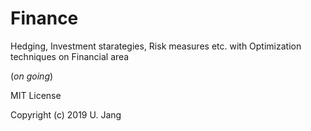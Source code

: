 # Finance
Hedging, Investment starategies, Risk measures etc. with Optimization techniques on Financial area

(*on going*)




MIT License

Copyright (c) 2019 U. Jang
